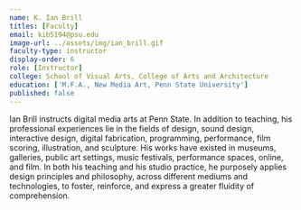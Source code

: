 ```yaml
---
name: K. Ian Brill
titles: [Faculty]
email: kib5194@psu.edu
image-url: ../assets/img/ian_brill.gif
faculty-type: instructor
display-order: 6
role: [Instructor]
college: School of Visual Arts, College of Arts and Architecture	
education: ['M.F.A., New Media Art, Penn State University']
published: false
---
```

Ian Brill instructs digital media arts at Penn State. In addition to teaching, his professional experiences lie in the fields of design, sound design, interactive design, digital fabrication, programming, performance, film scoring, illustration, and sculpture. His works have existed in museums, galleries, public art settings, music festivals, performance spaces, online, and film. In both his teaching and his studio practice, he purposely applies design principles and philosophy, across different mediums and technologies, to foster, reinforce, and express a greater fluidity of comprehension.